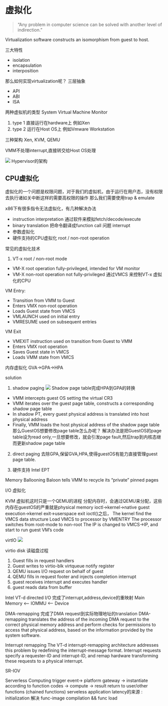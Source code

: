# 虚拟化

> “Any problem in computer science can be solved with another level of indirection.”

Virtualization software constructs an isomorphism from guest to host.

三大特性
* isolation
* encapsulation
* interposition

那么如何实现virtualization呢？
三层抽象
* API 
* ABI
* ISA

两种虚拟机的类型 System Virtual Machine Monitor
1. type 1 直接运行在hardware上 例如Xen
2. type 2 运行在Host OS上 例如Vmware Workstation

三种架构 Xen, KVM, QEMU

VMM不处理interrupt,直接转交给Host OS处理

![](https://www.researchgate.net/profile/Ioannis_Papapanagiotou3/publication/320223370/figure/fig2/AS:546002391900160@1507188522425/Hypervisor-based-vs-Container-based-Virtualization.png)
Hypervisor的架构

## CPU虚拟化
虚拟化的一个问题是权限问题，对于我们的虚拟机，由于运行在用户态，没有权限去执行诸如关中断这样的需要高权限的操作
那么我们需要使用trap & emulate

x86下有很多指令无法虚拟化，有几种解决办法
* instruction interpretation 通过软件来模拟fetch/decode/execute
* binary translation 把命令翻译成function call 问题 interrupt
* 参数虚拟化
* 硬件支持的CPU虚拟化 root / non-root operation

常见的虚拟化技术
1. VT-x
root / non-root mode
* VM-X root operation fully-privileged, intended for VM monitor
* VM-X non-root operation not fully-privileged 
通过VMCS 来控制VT-x 虚拟化的CPU

VM Entry:
* Transition from VMM to Guest 
* Enters VMX non-root operation 
* Loads Guest state from VMCS
* VMLAUNCH used on initial entry
* VMRESUME used on subsequent entries

VM Exit
* VMEXIT instruction used on transition from Guest to VMM
* Enters VMX root operation
* Saves Guest state in VMCS
* Loads VMM state from VMCS

内存虚拟化
GVA->GPA->HPA

solution 
1. shadow paging
![](https://ai2-s2-public.s3.amazonaws.com/figures/2017-08-08/f41478e7898e808294a8bc35ee26aef56ee6c0b3/5-Figure3-1.png)
Shadow page table完成HPA到GPA的转换
* VMM intercepts guest OS setting the virtual CR3
* VMM iterates over the guest page table, constructs a corresponding shadow page table
* In shadow PT, every guest physical address is translated into host physical address
* Finally, VMM loads the host physical address of the shadow page table
那么GuestOS想要修改page table怎么办呢？
解决办法是把GuestOS的page table设为read only,一旦想要修改，就会引发page fault,然后trap到内核态继而更新shadow page table

2. direct paging
去除GPA,保留GVA,HPA,使得guestOS有能力直接管理guest page table.

3. 硬件支持
Intel EPT

Memory Ballooning 
Baloon tells VMM to recycle
its “private” pinned pages

I/O 虚拟化

KVM
虚拟机这时只是一个QEMU的进程
分配内存时，会通过QEMU来分配，这些内存在guestOS的严重就是physical memory
ioctl->kernel->native guest execution->kernel exit->userspace exit
ioctl()之后，
The kernel find the VMCS data structure
Load VMCS to processor by VMENTRY
The processor switches from root-mode to non-root
The IP is changed to VMCS->IP, and start to run guest VM’s code

virtIO
![](https://developer.ibm.com/developer/articles/l-virtio/images/figure2.gif)

virtio disk 读磁盘过程
1. Guest fills in request handlers
2. Guest writes to virtio-blk virtqueue notify register
3. QEMU issues I/O request on behalf of guest
4. QEMU fills in request footer and injects completion interrupt
5. guest receives interrupt and executes handler
6. guest reads data from buffer

Intel VT-d directed I/O
完成了interrupt,address,device的重映射
Main Memory <-- IOMMU <-- Device

DMA-remapping 完成了DMA request到实际物理地址的translation
DMA-remapping translates the address of the incoming DMA request to the correct physical memory address and perform checks for permissions to access that physical address, based on the information provided by the system software. 

Interrupt remapping
The VT-d interrupt-remapping architecture addresses this problem by redefining the interrupt-message format.
Interrupt requests specify a requester-ID and interrupt-ID, and remap hardware transforming these requests to a physical interrupt.

SR-IOV 

Serverless Computing
trigger event-> platform gateway -> instantiate according to function codes -> compute -> result return to user/other functions (chained functions)
serveless application latency的来源 : initialization
解决 func-image compilation && func load





